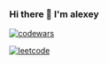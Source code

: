 ### Hi there 👋  I'm alexey 

[![codewars](https://www.codewars.com/users/nepriyatelev/badges/large)](https://www.codewars.com/users/nepriyatelev)

[![leetcode](https://leetcode-stats-six.vercel.app/api?username=nepriyatelev&theme=dark)](https://leetcode.com/nepriyatelev/)

